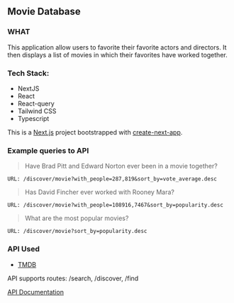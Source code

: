 ## Movie Database

### WHAT

This application allow users to favorite their favorite actors and directors. It then displays a list of movies in which their favorites have worked together.

### Tech Stack:

- NextJS
- React
- React-query
- Tailwind CSS
- Typescript

This is a [Next.js](https://nextjs.org/) project bootstrapped with [create-next-app](https://github.com/vercel/next.js/tree/canary/packages/create-next-app).

### Example queries to API

> Have Brad Pitt and Edward Norton ever been in a movie together?

`URL: /discover/movie?with_people=287,819&sort_by=vote_average.desc`

> Has David Fincher ever worked with Rooney Mara?

`URL: /discover/movie?with_people=108916,7467&sort_by=popularity.desc`

> What are the most popular movies?

`URL: /discover/movie?sort_by=popularity.desc`

### API Used

- [TMDB](https://www.themoviedb.org/)

API supports routes:
/search,
/discover,
/find

[API Documentation](https://www.themoviedb.org/documentation/api)

